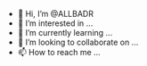 - 👋 Hi, I’m @ALLBADR
- 👀 I’m interested in ...
- 🌱 I’m currently learning ...
- 💞️ I’m looking to collaborate on ...
- 📫 How to reach me ...

<!---
ALLBADR/ALLBADR is a ✨ special ✨ repository because its `README.md` (this file) appears on your GitHub profile.
You can click the Preview link to take a look at your changes.
--->
